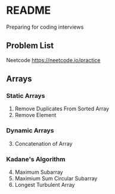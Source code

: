 # README 
Preparing for coding interviews
## Problem List
Neetcode <https://neetcode.io/practice>

## Arrays 
### Static Arrays
1. Remove Duplicates From Sorted Array
2. Remove Element
### Dynamic Arrays
3. Concatenation of Array
### Kadane's Algorithm
4. Maximum Subarray
5. Maximium Sum Circular Subarray
6. Longest Turbulent Array
